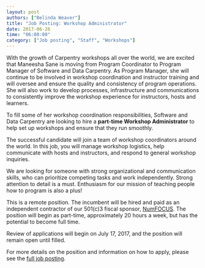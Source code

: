 ```yaml
---
layout: post
authors: ["Belinda Weaver"]
title: "Job Posting: Workshop Administrator"
date: 2017-06-26
time: "06:00:00"
category: ["Job posting", "Staff", "Workshops"]
---
```


With the growth of Carpentry workshops all over the world, we are excited that Maneesha Sane is moving from Program Coordinator to Program Manager of Software and Data Carpentry. As Program Manager, she will continue to be involved in workshop coordination and instructor training and will oversee and ensure the quality and consistency of program operations. She will also work to develop processes, infrastructure and communications to consistently improve the workshop experience for instructors, hosts and learners.

To fill some of her workshop coordination responsibilities, Software and Data Carpentry are looking to hire a **part-time Workshop Administrator** to help set up workshops and ensure that they run smoothly.

The successful candidate will join a team of workshop coordinators around the world. In this job, you will manage workshop logistics, 
help communicate with hosts and instructors, and respond to general workshop inquiries.
 
We are looking for someone with strong organizational and communication skills, who can prioritize competing tasks and 
work independently. Strong attention to detail is a must. Enthusiasm for our mission of teaching people how to program is also a plus!

This is a remote position. The incumbent will be hired and paid as an independent contractor of our 501(c)3 fiscal sponsor, 
[NumFOCUS](https://www.numfocus.org/).  The position will begin as part-time, approximately 20 hours a week, but has the potential to become full time.

Review of applications will begin on July 17, 2017, and the position will remain open until filled.

For more details on the position and information on how to apply, please see the [full job posting](https://software-carpentry.org/jobs/).




